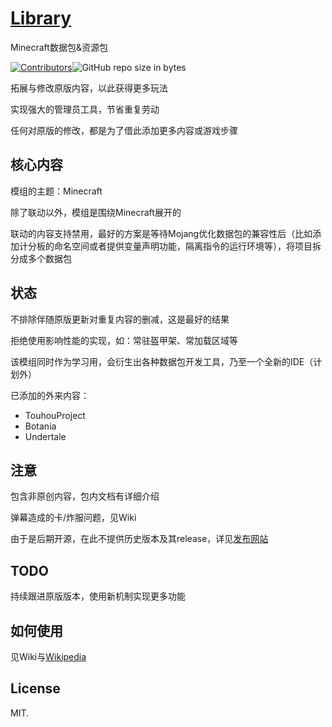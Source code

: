 # [Library](https://github.com/BlueWhaleMain/Library)

Minecraft数据包&资源包

[![Contributors](https://img.shields.io/github/contributors/bluewhalemain/Library.svg)](https://github.com/bluewhalemain/Library/graphs/contributors)![GitHub
repo size in bytes](https://img.shields.io/github/repo-size/bluewhalemain/Library.svg)

拓展与修改原版内容，以此获得更多玩法

实现强大的管理员工具，节省重复劳动

任何对原版的修改，都是为了借此添加更多内容或游戏步骤

## 核心内容

模组的主题：Minecraft

除了联动以外，模组是围绕Minecraft展开的

联动的内容支持禁用，最好的方案是等待Mojang优化数据包的兼容性后（比如添加计分板的命名空间或者提供变量声明功能，隔离指令的运行环境等），将项目拆分成多个数据包

## 状态

不排除伴随原版更新对重复内容的删减，这是最好的结果

拒绝使用影响性能的实现，如：常驻盔甲架、常加载区域等

该模组同时作为学习用，会衍生出各种数据包开发工具，乃至一个全新的IDE（计划外）

已添加的外来内容：

- TouhouProject
- Botania
- Undertale

## 注意

包含非原创内容，包内文档有详细介绍

弹幕造成的卡/炸服问题，见Wiki

由于是后期开源，在此不提供历史版本及其release，详见[发布网站](http://bamboomc.top/datapacks/)

## TODO

持续跟进原版版本，使用新机制实现更多功能

## 如何使用

见Wiki与[Wikipedia](https://minecraft-zh.gamepedia.com/%E6%95%99%E7%A8%8B/%E5%AE%89%E8%A3%85%E6%95%B0%E6%8D%AE%E5%8C%85)

## License

MIT.
